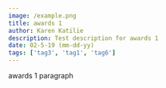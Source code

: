 ```yaml
---
image: /example.png
title: awards 1
author: Karen Katilie
description: Test description for awards 1
date: 02-5-19 (mm-dd-yy)
tags: ['tag3', 'tag1', 'tag6']
---
```


<!-- Adding Tags to Vuepress -->
<TagLinks />

awards 1 paragraph
